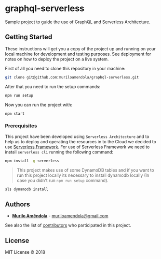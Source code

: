 # graphql-serverless

Sample project to guide the use of GraphQL and Serverless Architecture.

## Getting Started

These instructions will get you a copy of the project up and running on your local machine for development and testing purposes. See deployment for notes on how to deploy the project on a live system.

First of all you need to clone this repository in your machine:

```bash
git clone git@github.com:muriloamendola/graphql-serverless.git
```

After that you need to run the setup commands:

```bash
npm run setup
```

Now you can run the project with:

```bash
npm start
```

### Prerequisites

This project have been developed using `Serverless Architecture` and to help us to deploy and operating the resources in to the Cloud we decided to use [Serverless Framework](https://serverless.com). For use of Serverless Framework we need to install `serverless cli` running the following command:

```bash
npm install -g serverless
```

> This project makes use of some DynamoDB tables and if you want to run this project locally its necessary to install dynamodb locally (In case you didn't run `npm run setup` command).

```bash
sls dynamodb install
```

## Authors

* **[Murilo Amêndola](https://twitter.com/muriloamendola)** - [muriloamendola@gmail.com](muriloamendola@gmail.com)

See also the list of [contributors](https://github.com/muriloamendola/graphql-serverless/contributors) who participated in this project.

## License

MIT License © 2018


